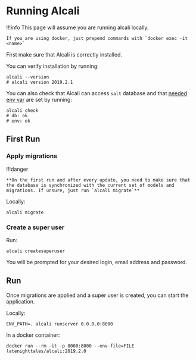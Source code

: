 # Running Alcali

!!!info
    This page will assume you are running alcali locally.
    
    If you are using docker, just prepend commands with `docker exec -it <name>`

First make sure that Alcali is correctly installed.

You can verify installation by running:

```commandline
alcali --version
# alcali version 2019.2.1
```

You  can also check that Alcali can access `salt` database and that [needed env var](configuration.md) are set by running:

```commandline
alcali check
# db: ok
# env: ok
```

## First Run

### Apply migrations

!!!danger

    **On the first run and after every update, you need to make sure that the database is synchronized with the current set of models and migrations. If unsure, just run `alcali migrate`**


Locally:

```commandline
alcali migrate
```

### Create a super user

Run:

```commandline
alcali createsuperuser
```
You will be prompted for your desired login, email address and password.

## Run

Once migrations are applied and a super user is created, you can start the application.

Locally:

```commandline
ENV_PATH=. alcali runserver 0.0.0.0:8000
```

In a docker container:
```commandline
docker run --rm -it -p 8000:8000 --env-file=FILE latenighttales/alcali:2019.2.0
```